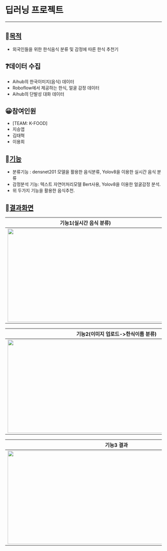 # 딥러닝 프로젝트
-------------------------------------------------------------
## 🙌<u>목적</u>
- 외국인들을 위한 한식음식 분류 및 감정에 따른 한식 추천기

## ❓데이터 수집
- Aihub의 한국이미지(음식) 데이터
- Roboflow에서 제공하는 한식, 얼굴 감정 데이터
- Aihub의 단발성 대화 데이터

## 😀참여인원
- [TEAM: K-FOOD]
- 지승엽
- 김태혁
- 이용희

## 🤷<u>기능</u>
- 분류기능 : densnet201 모델을 활용한 음식분류, Yolov8을 이용한 실시간 음식 분류
- 감정분석 기능: 텍스트 자연어처리모델 Bert사용, Yolov8을 이용한 얼굴감정 분석. 
- 위 두가지 기능을 활용한 음식추천.

## 🤴<u>결과화면</u>
|기능1(실시간 음식 분류)|기능1 결과|
|:-:|:-:|
|<img src="https://user-images.githubusercontent.com/67897827/227238363-a43c1f31-9785-4205-b2b6-5c3decdc72b8.PNG" width="500" height="300"/>|<img src="https://user-images.githubusercontent.com/67897827/227238356-7d491a7c-bd21-454f-a470-b869dc8a8797.PNG" width="1100" height="300"/>| 

|기능2(이미지 업로드->한식이름 분류)|기능3(실시간 얼굴감정 분석)|
|:-:|:-:|
|<img src="https://user-images.githubusercontent.com/67897827/227238384-41a556fa-2964-437d-9026-c1891f1ab928.PNG" width="700" height="300"/>|<img src="https://user-images.githubusercontent.com/67897827/227238316-cd9793d4-9bd9-42f5-896c-7fdb9e59df91.PNG" width="700" height="300"/>| 

|기능3 결과|기능4(텍스트입력 -> 감정분석 후 한식추천)|
|:-:|:-:|
|<img src="https://user-images.githubusercontent.com/67897827/227238412-00c97a34-f846-4763-be66-1923bbfcc059.PNG" width="700" height="300"/>|<img src="https://user-images.githubusercontent.com/67897827/227238349-091dbf7c-9665-4ea2-91f6-4309f7baf2b2.PNG" width="700" height="300"/>|

